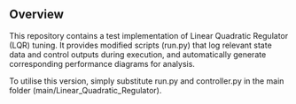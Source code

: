 ## Overview

This repository contains a test implementation of Linear Quadratic Regulator (LQR) tuning. It provides modified scripts (run.py) that log relevant state data and control outputs during execution, and automatically generate corresponding performance diagrams for analysis.

To utilise this version, simply substitute run.py and controller.py in the main folder (main/Linear_Quadratic_Regulator).
